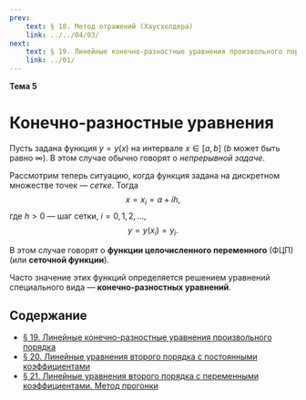 ```yaml
---
prev:
    text: § 18. Метод отражений (Хаусхолдера)
    link: ../../04/03/
next:
    text: § 19. Линейные конечно-разностные уравнения произвольного порядка
    link: ../01/
---
```


**Тема 5**

# Конечно-разностные уравнения

Пусть задана функция $y = y(x)$ на интервале $x \in [a,b]$ ($b$ может быть равно $\infty$). В этом случае обычно говорят о *непрерывной задаче*.

Рассмотрим теперь ситуацию, когда функция задана на дискретном множестве точек — *сетке*. Тогда
$$ x = x_i = a + ih, $$
где $h>0$ — шаг сетки, $i = 0,1,2,...$,
$$ y = y(x_i) = y_i. $$

В этом случае говорят о **функции целочисленного переменного** (ФЦП) (или **сеточной функции**).

Часто значение этих функций определяется решением уравнений специального вида — **конечно-разностных уравнений**.

## Содержание

* [§ 19. Линейные конечно-разностные уравнения произвольного порядка](../01/)
* [§ 20. Линейные уравнения второго порядка с постоянными коэффициентами](../02/)
* [§ 21. Линейные уравнения второго порядка с переменными коэффициентами. Метод прогонки](../03/)
